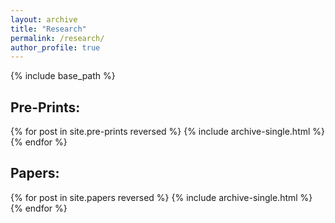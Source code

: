 ```yaml
---
layout: archive
title: "Research"
permalink: /research/
author_profile: true
---
```


{% include base_path %}

Pre-Prints:
-----------

{% for post in site.pre-prints reversed %}
  {% include archive-single.html %}
{% endfor %}

Papers:
-------

{% for post in site.papers reversed %}
  {% include archive-single.html %}
{% endfor %}

